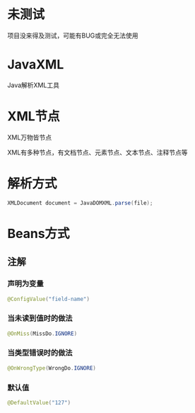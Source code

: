 # 未测试
项目没来得及测试，可能有BUG或完全无法使用

# JavaXML
Java解析XML工具

# XML节点
XML万物皆节点

XML有多种节点，有文档节点、元素节点、文本节点、注释节点等

# 解析方式
```java
XMLDocument document = JavaDOMXML.parse(file);
```

# Beans方式
## 注解
### 声明为变量
```java
@ConfigValue("field-name")
```

### 当未读到值时的做法
```java
@OnMiss(MissDo.IGNORE)
```

### 当类型错误时的做法
```java
@OnWrongType(WrongDo.IGNORE)
```

### 默认值
```java
@DefaultValue("127")
```